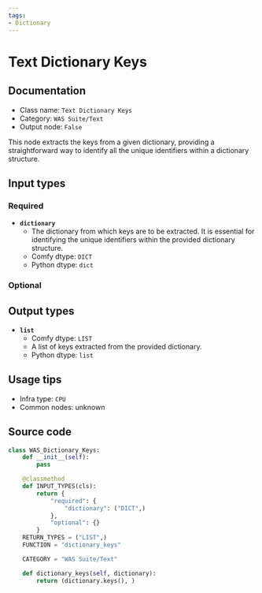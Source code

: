 ```yaml
---
tags:
- Dictionary
---
```


# Text Dictionary Keys
## Documentation
- Class name: `Text Dictionary Keys`
- Category: `WAS Suite/Text`
- Output node: `False`

This node extracts the keys from a given dictionary, providing a straightforward way to identify all the unique identifiers within a dictionary structure.
## Input types
### Required
- **`dictionary`**
    - The dictionary from which keys are to be extracted. It is essential for identifying the unique identifiers within the provided dictionary structure.
    - Comfy dtype: `DICT`
    - Python dtype: `dict`
### Optional
## Output types
- **`list`**
    - Comfy dtype: `LIST`
    - A list of keys extracted from the provided dictionary.
    - Python dtype: `list`
## Usage tips
- Infra type: `CPU`
- Common nodes: unknown


## Source code
```python
class WAS_Dictionary_Keys:
    def __init__(self):
        pass

    @classmethod
    def INPUT_TYPES(cls):
        return {
            "required": {
                "dictionary": ("DICT",)
            },
            "optional": {}
        }
    RETURN_TYPES = ("LIST",)
    FUNCTION = "dictionary_keys"

    CATEGORY = "WAS Suite/Text"

    def dictionary_keys(self, dictionary):
        return (dictionary.keys(), )

```
